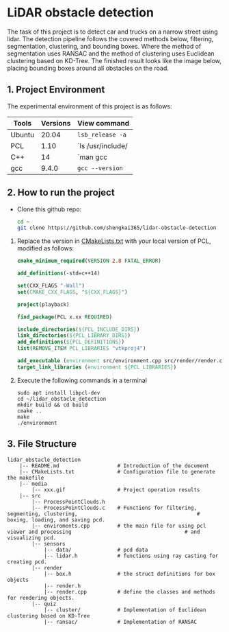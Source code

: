 # LiDAR obstacle detection

The task of this project is to detect car and trucks on a narrow street using lidar. The detection pipeline follows the covered methods below, filtering, segmentation, clustering, and bounding boxes. Where the method of segmentation uses RANSAC and the method of clustering uses Euclidean clustering based on KD-Tree. The finished result looks like the image below, placing bounding boxes around all obstacles on the road.

## 1. Project Environment

The experimental environment of this project is as follows: 

| Tools  | Versions | View command                  |
| ------ | -------- | ----------------------------- |
| Ubuntu | 20.04    | `lsb_release -a`              |
| PCL    | 1.10     | `ls /usr/include/ | grep pcl` |
| C++    | 14       | `man gcc | grep std=c++`      |
| gcc    | 9.4.0    | `gcc --version`               |



## 2. How to run the project

- Clone this github repo:

    ```sh
    cd ~
    git clone https://github.com/shengkai365/lidar-obstacle-detection
    ```

1. Replace the version in [CMakeLists.txt](https://github.com/shengkai365/lidar-obstacle-detection/blob/main/CMakeLists.txt) with your local version of PCL, modified as follows: 

   ```cmake
   cmake_minimum_required(VERSION 2.8 FATAL_ERROR)
   
   add_definitions(-std=c++14)
   
   set(CXX_FLAGS "-Wall")
   set(CMAKE_CXX_FLAGS, "${CXX_FLAGS}")
   
   project(playback)
   
   find_package(PCL x.xx REQUIRED)
   
   include_directories(${PCL_INCLUDE_DIRS})
   link_directories(${PCL_LIBRARY_DIRS})
   add_definitions(${PCL_DEFINITIONS})
   list(REMOVE_ITEM PCL_LIBRARIES "vtkproj4")
   
   add_executable (environment src/environment.cpp src/render/render.cpp src/processPointClouds.cpp)
   target_link_libraries (environment ${PCL_LIBRARIES})
   ```

2. Execute the following commands in a terminal

   ```shell
   sudo apt install libpcl-dev
   cd ~/lidar_obstacle_detection
   mkdir build && cd build
   cmake ..
   make
   ./environment
   ```


## 3. File Structure

```
lidar_obstacle_detection
	|-- README.md					# Introduction of the document
	|-- CMakeLists.txt				# Configuration file to generate the makefile
	|-- media
		|-- xxx.gif					# Project operation results
	|-- src
		|-- ProcessPointClouds.h		
		|-- ProcessPointClouds.c	# Functions for filtering, segmenting, clustering,                 					     # boxing, loading, and saving pcd.
		|-- enviroments.cpp			# the main file for using pcl viewer and processing 									# and visualizing pcd.
		|-- sensors
			|-- data/				# pcd data
			|-- lidar.h				# functions using ray casting for creating pcd.
		|-- render
			|-- box.h				# the struct definitions for box objects
			|-- render.h
			|-- render.cpp			# define the classes and methods for rendering objects.
		|-- quiz
			|-- cluster/			# Implementation of Euclidean clustering based on KD-Tree
			|-- ransac/				# Implementation of RANSAC
```
